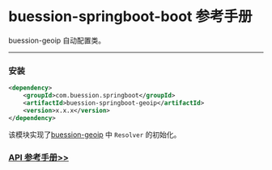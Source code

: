 # buession-springboot-boot 参考手册


buession-geoip 自动配置类。


---


### 安装

```xml
<dependency>
    <groupId>com.buession.springboot</groupId>
    <artifactId>buession-springboot-geoip</artifactId>
    <version>x.x.x</version>
</dependency>
```

该模块实现了[buession-geoip](https://www.buession.com/manual/2.0/geoip/index.html) 中 `Resolver` 的初始化。


### [API 参考手册>>](https://javadoc.io/static/com.buession.springboot/buession-springboot-geoip/2.0.2/)